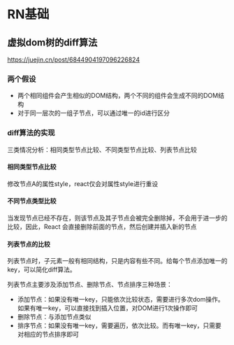 # RN基础
## 虚拟dom树的diff算法
https://juejin.cn/post/6844904197096226824

### 两个假设
* 两个相同组件会产生相似的DOM结构，两个不同的组件会生成不同的DOM结构
* 对于同一层次的一组子节点，可以通过唯一的id进行区分

### diff算法的实现
三类情况分析：相同类型节点比较、不同类型节点比较、列表节点比较
#### 相同类型节点比较
修改节点A的属性style，react仅会对属性style进行重设
#### 不同节点类型比较
当发现节点已经不存在，则该节点及其子节点会被完全删除掉，不会用于进一步的比较，因此，React 会直接删除前面的节点，然后创建并插入新的节点
#### 列表节点的比较
列表节点时，子元素一般有相同结构，只是内容有些不同。给每个节点添加唯一的key，可以简化diff算法。

列表节点主要涉及添加节点、删除节点、节点排序三种场景：
* 添加节点：如果没有唯一key，只能依次比较状态，需要进行多次dom操作。如果有唯一key，可以直接找到插入位置，对DOM进行1次操作即可
* 删除节点：与添加节点类似
* 排序节点：如果没有唯一key，需要遍历，依次比较。而有唯一key，只需要对相应的节点排序即可